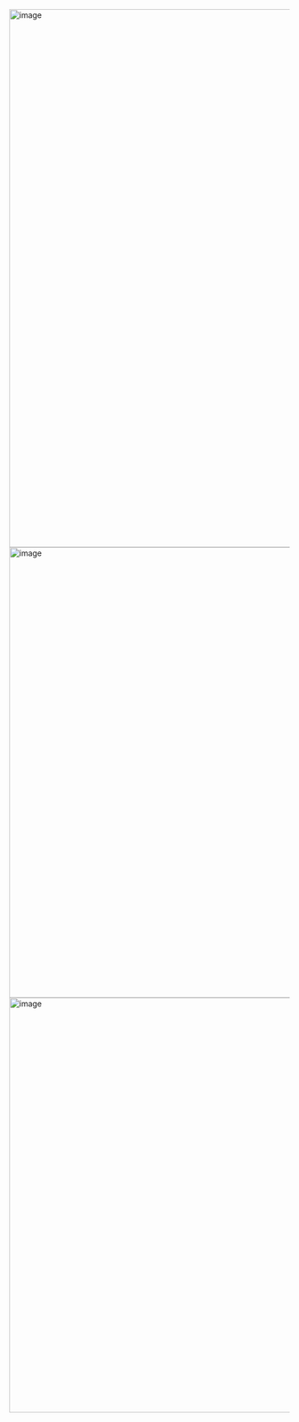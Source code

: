 <img width="1892" height="965" alt="image" src="https://github.com/user-attachments/assets/a52dd6e8-640b-4338-acd1-51fd813ca329" />
<img width="1871" height="808" alt="image" src="https://github.com/user-attachments/assets/979da7ec-45c7-4d98-b805-e9304d6ed0a5" />
<img width="1684" height="744" alt="image" src="https://github.com/user-attachments/assets/397583cb-c96f-411e-bce4-4b08f2655388" />
